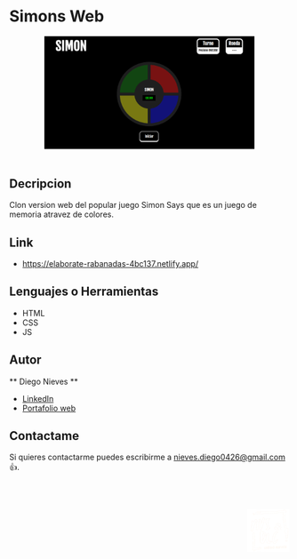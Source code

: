 # Simons Web 
<div align="center" width="50">
    <img src="./img/bg.png" width="75%"/>
</div><br/>

## Decripcion

Clon version web del popular juego Simon Says que es un juego de memoria atravez de colores.

## Link

- https://elaborate-rabanadas-4bc137.netlify.app/

## Lenguajes o Herramientas

- HTML
- CSS
- JS

## Autor

** Diego Nieves **

- [LinkedIn](https://www.linkedin.com/in/diego-nieves-04b409242/)
- [Portafolio web](https://nvs-portfolio.netlify.app)

## Contactame

Si quieres contactarme puedes escribirme a nieves.diego0426@gmail.com 👍.

<br/><br/>
<div align="right" width="50">
    <img src="./img/logo_secondary.webp" width="15%"/>
</div>
